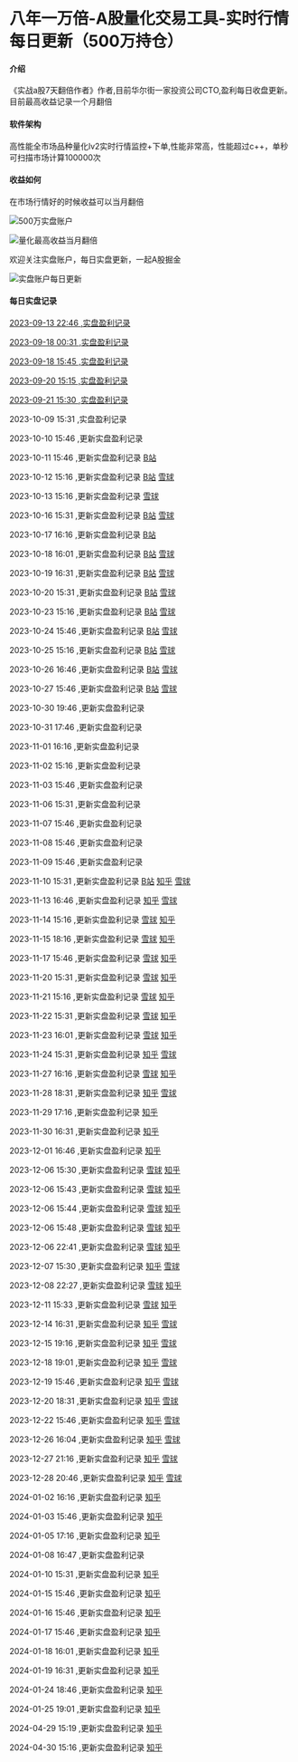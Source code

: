 # 八年一万倍-A股量化交易工具-实时行情每日更新（500万持仓）

#### 介绍
《实战a股7天翻倍作者》作者,目前华尔街一家投资公司CTO,盈利每日收盘更新。目前最高收益记录一个月翻倍

#### 软件架构
高性能全市场品种量化lv2实时行情监控+下单,性能非常高，性能超过c++，单秒可扫描市场计算100000次

#### 收益如何
在市场行情好的时候收益可以当月翻倍

![500万实盘账户](实盘.jpg)

![量化最高收益当月翻倍](一个月翻倍.jpg)

欢迎关注实盘账户，每日实盘更新，一起A股掘金

![实盘账户每日更新](关注实盘.png)

#### 每日实盘记录

[2023-09-13 22:46 ,实盘盈利记录](https://www.bilibili.com/read/cv26508886/?jump_opus=1)

[2023-09-18 00:31 ,实盘盈利记录](https://www.bilibili.com/read/cv26580056/?jump_opus=1)

[2023-09-18 15:45 ,实盘盈利记录](https://www.bilibili.com/read/cv26591000/?jump_opus=1)

[2023-09-20 15:15 ,实盘盈利记录](https://www.bilibili.com/read/cv26630562/?jump_opus=1)

[2023-09-21 15:30 ,实盘盈利记录](https://www.bilibili.com/read/cv26652626/?jump_opus=1)

2023-10-09 15:31 ,实盘盈利记录 

2023-10-10 15:46 ,更新实盘盈利记录 

2023-10-11 15:46 ,更新实盘盈利记录 [B站](https://www.bilibili.com/read/cv27000188/?jump_opus=1) 

2023-10-12 15:16 ,更新实盘盈利记录 [B站](https://www.bilibili.com/read/cv27021214/?jump_opus=1) [雪球](https://xueqiu.com/u/1713317469) 

2023-10-13 15:16 ,更新实盘盈利记录 [雪球](https://xueqiu.com/u/1713317469) 

2023-10-16 15:31 ,更新实盘盈利记录 [B站](https://www.bilibili.com/read/cv27099542/?jump_opus=1) [雪球](https://xueqiu.com/u/1713317469) 

2023-10-17 16:16 ,更新实盘盈利记录 [B站](https://www.bilibili.com/read/cv27123431/?jump_opus=1) 

2023-10-18 16:01 ,更新实盘盈利记录 [B站](https://www.bilibili.com/read/cv27144953/?jump_opus=1) [雪球](https://xueqiu.com/u/1713317469) 

2023-10-19 16:31 ,更新实盘盈利记录 [B站](https://www.bilibili.com/read/cv27167229/?jump_opus=1) [雪球](https://xueqiu.com/u/1713317469) 

2023-10-20 15:31 ,更新实盘盈利记录 [B站](https://www.bilibili.com/read/cv27186588/?jump_opus=1) [雪球](https://xueqiu.com/u/1713317469) 

2023-10-23 15:16 ,更新实盘盈利记录 [B站](https://www.bilibili.com/read/cv27239471/?jump_opus=1) [雪球](https://xueqiu.com/u/1713317469) 

2023-10-24 15:46 ,更新实盘盈利记录 [B站](https://www.bilibili.com/read/cv27262046/?jump_opus=1) [雪球](https://xueqiu.com/u/1713317469) 

2023-10-25 15:16 ,更新实盘盈利记录 [B站](https://www.bilibili.com/read/cv27283242/?jump_opus=1) [雪球](https://xueqiu.com/u/1713317469) 

2023-10-26 16:46 ,更新实盘盈利记录 [B站](https://www.bilibili.com/read/cv27308189/?jump_opus=1) [雪球](https://xueqiu.com/u/1713317469) 

2023-10-27 15:46 ,更新实盘盈利记录 [B站](https://www.bilibili.com/read/cv27328474/?jump_opus=1) [雪球](https://xueqiu.com/u/1713317469) 

2023-10-30 19:46 ,更新实盘盈利记录 

2023-10-31 17:46 ,更新实盘盈利记录 

2023-11-01 16:16 ,更新实盘盈利记录 

2023-11-02 15:16 ,更新实盘盈利记录 

2023-11-03 15:46 ,更新实盘盈利记录 

2023-11-06 15:31 ,更新实盘盈利记录 

2023-11-07 15:46 ,更新实盘盈利记录 

2023-11-08 15:46 ,更新实盘盈利记录 

2023-11-09 15:46 ,更新实盘盈利记录 

2023-11-10 15:31 ,更新实盘盈利记录 [B站](https://www.bilibili.com/read/cv27620813/?jump_opus=1) [知乎](https://zhuanlan.zhihu.com/p/666156841) [雪球](https://xueqiu.com/u/1713317469) 

2023-11-13 16:46 ,更新实盘盈利记录 [知乎](https://zhuanlan.zhihu.com/p/666608439) [雪球](https://xueqiu.com/u/1713317469) 

2023-11-14 15:16 ,更新实盘盈利记录 [雪球](https://xueqiu.com/u/1713317469) [知乎](https://zhuanlan.zhihu.com/p/666782093) 

2023-11-15 18:16 ,更新实盘盈利记录 [雪球](https://xueqiu.com/u/1713317469) [知乎](https://zhuanlan.zhihu.com/p/667029472) 

2023-11-17 15:46 ,更新实盘盈利记录 [雪球](https://xueqiu.com/u/1713317469) [知乎](https://zhuanlan.zhihu.com/p/667386930) 

2023-11-20 15:31 ,更新实盘盈利记录 [雪球](https://xueqiu.com/u/1713317469) [知乎](https://zhuanlan.zhihu.com/p/667805250) 

2023-11-21 15:16 ,更新实盘盈利记录 [雪球](https://xueqiu.com/u/1713317469) [知乎](https://zhuanlan.zhihu.com/p/668001322) 

2023-11-22 15:31 ,更新实盘盈利记录 [雪球](https://xueqiu.com/u/1713317469) [知乎](https://zhuanlan.zhihu.com/p/668203471) 

2023-11-23 16:01 ,更新实盘盈利记录 [雪球](https://xueqiu.com/u/1713317469) [知乎](https://zhuanlan.zhihu.com/p/668414508) 

2023-11-24 15:31 ,更新实盘盈利记录 [知乎](https://zhuanlan.zhihu.com/p/) [雪球](https://xueqiu.com/u/1713317469) 

2023-11-27 16:16 ,更新实盘盈利记录 [雪球](https://xueqiu.com/u/1713317469) [知乎](https://zhuanlan.zhihu.com/p/) 

2023-11-28 18:31 ,更新实盘盈利记录 [知乎](https://zhuanlan.zhihu.com/p/) [雪球](https://xueqiu.com/u/1713317469) 

2023-11-29 17:16 ,更新实盘盈利记录 [知乎](https://zhuanlan.zhihu.com/p/) 

2023-11-30 16:31 ,更新实盘盈利记录 [知乎](https://zhuanlan.zhihu.com/p/) 

2023-12-01 16:46 ,更新实盘盈利记录 [知乎](https://zhuanlan.zhihu.com/p/669897842) 

2023-12-06 15:30 ,更新实盘盈利记录 [雪球](https://xueqiu.com/u/1713317469) [知乎](https://zhuanlan.zhihu.com/p/670720473) 

2023-12-06 15:43 ,更新实盘盈利记录 [雪球](https://xueqiu.com/u/1713317469) [知乎](https://zhuanlan.zhihu.com/p/670724467) 

2023-12-06 15:44 ,更新实盘盈利记录 [雪球](https://xueqiu.com/u/1713317469) [知乎](https://zhuanlan.zhihu.com/p/670724467) 

2023-12-06 15:48 ,更新实盘盈利记录 [雪球](https://xueqiu.com/u/1713317469) [知乎](https://zhuanlan.zhihu.com/p/670725666) 

2023-12-06 22:41 ,更新实盘盈利记录 [雪球](https://xueqiu.com/u/1713317469) [知乎](https://zhuanlan.zhihu.com/p/670808008) 

2023-12-07 15:30 ,更新实盘盈利记录 [知乎](https://zhuanlan.zhihu.com/p/670936726) [雪球](https://xueqiu.com/u/1713317469) 

2023-12-08 22:27 ,更新实盘盈利记录 [雪球](https://xueqiu.com/u/1713317469) [知乎](https://zhuanlan.zhihu.com/p/671227197) 

2023-12-11 15:33 ,更新实盘盈利记录 [雪球](https://xueqiu.com/u/1713317469) [知乎](https://zhuanlan.zhihu.com/p/671594715) 

2023-12-14 16:31 ,更新实盘盈利记录 [知乎](https://zhuanlan.zhihu.com/p/672248651) [雪球](https://xueqiu.com/u/1713317469) 

2023-12-15 19:16 ,更新实盘盈利记录 [知乎](https://zhuanlan.zhihu.com/p/672490318) [雪球](https://xueqiu.com/u/1713317469) 

2023-12-18 19:01 ,更新实盘盈利记录 [知乎](https://zhuanlan.zhihu.com/p/672910232) [雪球](https://xueqiu.com/u/1713317469) 

2023-12-19 15:46 ,更新实盘盈利记录 [知乎](https://zhuanlan.zhihu.com/p/673068646) [雪球](https://xueqiu.com/u/1713317469) 

2023-12-20 18:31 ,更新实盘盈利记录 [知乎](https://zhuanlan.zhihu.com/p/673308847) [雪球](https://xueqiu.com/u/1713317469) 

2023-12-22 15:46 ,更新实盘盈利记录 [知乎](https://zhuanlan.zhihu.com/p/673660611) [雪球](https://xueqiu.com/u/1713317469) 

2023-12-26 16:04 ,更新实盘盈利记录 [知乎](https://zhuanlan.zhihu.com/p/674629352) [雪球](https://xueqiu.com/u/1713317469) 

2023-12-27 21:16 ,更新实盘盈利记录 [知乎](https://zhuanlan.zhihu.com/p/674886060) [雪球](https://xueqiu.com/u/1713317469) 

2023-12-28 20:46 ,更新实盘盈利记录 [知乎](https://zhuanlan.zhihu.com/p/675072172) [雪球](https://xueqiu.com/u/1713317469) 

2024-01-02 16:16 ,更新实盘盈利记录 [知乎](https://zhuanlan.zhihu.com/p/675679260) 

2024-01-03 15:46 ,更新实盘盈利记录 [知乎](https://zhuanlan.zhihu.com/p/675861462) 

2024-01-05 17:16 ,更新实盘盈利记录 [知乎](https://zhuanlan.zhihu.com/p/676275177) 

2024-01-08 16:47 ,更新实盘盈利记录 

2024-01-10 15:31 ,更新实盘盈利记录 [知乎](https://zhuanlan.zhihu.com/p/) 

2024-01-15 15:46 ,更新实盘盈利记录 [知乎](https://zhuanlan.zhihu.com/p/) 

2024-01-16 15:46 ,更新实盘盈利记录 [知乎](https://zhuanlan.zhihu.com/p/) 

2024-01-17 15:46 ,更新实盘盈利记录 [知乎](https://zhuanlan.zhihu.com/p/) 

2024-01-18 16:01 ,更新实盘盈利记录 [知乎](https://zhuanlan.zhihu.com/p/) 

2024-01-19 16:31 ,更新实盘盈利记录 [知乎](https://zhuanlan.zhihu.com/p/) 

2024-01-24 18:46 ,更新实盘盈利记录 [知乎](https://zhuanlan.zhihu.com/p/) 

2024-01-25 19:01 ,更新实盘盈利记录 [知乎](https://zhuanlan.zhihu.com/p/) 

2024-04-29 15:19 ,更新实盘盈利记录 [知乎](https://zhuanlan.zhihu.com/p/) 

2024-04-30 15:16 ,更新实盘盈利记录 [知乎](https://zhuanlan.zhihu.com/p/) 